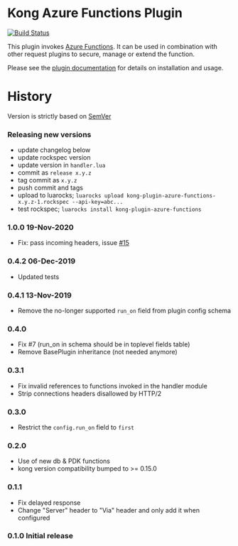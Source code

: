 # Kong Azure Functions Plugin

[![Build Status][badge-travis-image]][badge-travis-url]


This plugin invokes
[Azure Functions](https://azure.microsoft.com/en-us/services/functions/).
It can be used in combination with other request plugins to secure, manage
or extend the function.

Please see the [plugin documentation](https://docs.konghq.com/hub/kong-inc/azure-functions/)
for details on installation and usage.

# History

Version is strictly based on [SemVer](https://semver.org/)

### Releasing new versions

- update changelog below
- update rockspec version
- update version in `handler.lua`
- commit as `release x.y.z`
- tag commit as `x.y.z`
- push commit and tags
- upload to luarocks; `luarocks upload kong-plugin-azure-functions-x.y.z-1.rockspec --api-key=abc...`
- test rockspec; `luarocks install kong-plugin-azure-functions`

### 1.0.0 19-Nov-2020
- Fix: pass incoming headers, issue [#15](https://github.com/Kong/kong-plugin-azure-functions/issues/15)

### 0.4.2 06-Dec-2019
- Updated tests

### 0.4.1 13-Nov-2019
- Remove the no-longer supported `run_on` field from plugin config schema

### 0.4.0
- Fix #7 (run_on in schema should be in toplevel fields table)
- Remove BasePlugin inheritance (not needed anymore)

### 0.3.1
- Fix invalid references to functions invoked in the handler module
- Strip connections headers disallowed by HTTP/2

### 0.3.0
- Restrict the `config.run_on` field to `first`

### 0.2.0
- Use of new db & PDK functions
- kong version compatibility bumped to >= 0.15.0

### 0.1.1
- Fix delayed response
- Change "Server" header to "Via" header and only add it when configured

### 0.1.0 Initial release

[badge-travis-url]: https://travis-ci.com/Kong/kong-plugin-azure-functions/branches
[badge-travis-image]: https://travis-ci.com/Kong/kong-plugin-azure-functions.svg?branch=master
